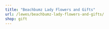 ```yaml
---
title: "Beachbumz Lady Flowers and Gifts"
url: /lewes/beachbumz-lady-flowers-and-gifts/
shop: gift
---
```

